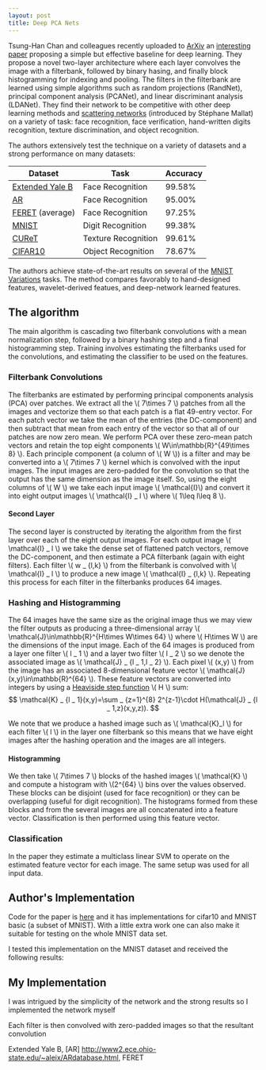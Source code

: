 ```yaml
---
layout: post
title: Deep PCA Nets
---
```


Tsung-Han Chan and colleagues recently uploaded to [ArXiv](arxiv.org) an [interesting paper](http://arxiv.org/abs/1404.3606) proposing a simple but effective baseline for deep learning.  They propose a novel two-layer architecture where
each layer convolves the image with a filterbank, followed by binary hasing, and finally block histogramming for indexing and pooling.  The filters in the filterbank are learned using simple algorithms such as random projections (RandNet),
principal component analysis (PCANet), and linear discriminant analysis (LDANet).  They find their network to be competitive with other deep learning methods
and [scattering networks](www.di.ens.fr/data/scattering) (introduced by Stéphane Mallat) on a variety of task: face recognition, face verification, hand-written digits recognition, texture discrimination, and object recognition.

The authors extensively test the technique on a variety of datasets and a strong performance on many datasets:

|Dataset   | Task  | Accuracy  |
|---|---|---|
| [Extended Yale B](http://vision.ucsd.edu/~leekc/ExtYaleDatabase/ExtYaleB.html)  | Face Recognition  | 99.58%  |
| [AR](http://www2.ece.ohio-state.edu/~aleix/ARdatabase.html) | Face Recognition  | 95.00%   |
| [FERET](http://www.itl.nist.gov/iad/humanid/feret/feret_master.html) (average)   | Face Recognition  | 97.25%  |
| [MNIST](http://yann.lecun.com/exdb/mnist/) | Digit Recognition  | 99.38% |
| [CUReT](http://www1.cs.columbia.edu/CAVE//exclude/curet/.index.html) | Texture Recognition |  99.61% |
| [CIFAR10](http://www.cs.toronto.edu/~kriz/cifar.html) | Object Recognition  | 78.67% |


The authors achieve state-of-the-art results on several of the [MNIST Variations](http://www.iro.umontreal.ca/~lisa/twiki/bin/view.cgi/Public/MnistVariations) tasks. The method compares favorably to hand-designed features, wavelet-derived featues, and deep-network learned features.

## The algorithm

The main algorithm is cascading two filterbank convolutions
with a mean normalization step,
 followed by 
a binary hashing step and a final histogramming step.  Training 
involves estimating the filterbanks used for the convolutions,
and estimating the classifier to be used on the features.

### Filterbank Convolutions

The filterbanks are estimated by performing principal components
analysis (PCA) over patches. We extract all the \\( 7\times 7 \\)
patches from all the images and vectorize them so that each patch
is a flat 49-entry vector.  For each patch vector we take the mean
of the entries (the DC-component) and then subtract that mean
from each entry of the vector so that all of our patches
are now zero mean.  We perform PCA over these zero-mean
patch vectors and retain
the top eight components \\( W\in\mathbb{R}^{49\times 8} \\). Each
principle component (a column of \\( W \\)) is a filter and may be
converted into a \\( 7\times 7 \\) kernel which is convolved with
the input images.  The input images are zero-padded for the
convolution so that the output has the same dimension as the 
image itself.  So, using the eight columns of \\( W \\)
we take each input image \\( \mathcal{I}\\) and convert it
into eight output images \\( \mathcal{I} _ l \\)  where \\( 1\leq l\leq 8 \\). 

#### Second Layer

The second layer is constructed by iterating the algorithm from
the first layer over each of the eight output images.  For each
output image \\( \mathcal{I} _ l \\) we take the dense set
of flattened patch vectors, remove the DC-component, and then
estimate a PCA filterbank (again with eight filters).  Each filter
\\( w _ {l,k} \\) from the filterbank is convolved with \\( \mathcal{I} _ l \\) to produce a new image \\( \mathcal{I} _ {l,k} \\).  Repeating
this process for each filter in the filterbanks produces 64
images.

### Hashing and Histogramming

The 64 images have the same size as the original image thus we 
may view the filter outputs as producing a three-dimensional
array \\( \mathcal{J}\in\mathbb{R}^{H\times W\times 64} \\)
where \\( H\times W \\) are the dimensions of the input image. Each
of the 64 images is produced from a layer one filter \\( l _ 1 \\)
and a layer two filter \\( l _ 2 \\) so we denote the associated
image as \\( \mathcal{J} _ {l _ 1,l _ 2} \\).  Each
pixel \\( (x,y) \\) from the image has an associated
8-dimensional feature vector \\( \mathcal{J}(x,y)\in\mathbb{R}^{64} \\).  These feature vectors are converted into integers by using a
[Heaviside step function](http://en.wikipedia.org/wiki/Heaviside_step_function) \\( H \\) sum:
$$ \mathcal{K} _ {l _ 1}(x,y)=\sum _ {z=1}^{8} 2^{z-1}\cdot H(\mathcal{J} _ {l _ 1,z}(x,y,z)).   $$

We note that we produce a hashed image such as \\( \mathcal{K}_l \\)
for each filter \\( l \\) in the layer one filterbank so this means
that we have eight images after the hashing operation and the images
are all integers.

#### Histogramming

We then take \\( 7\times 7 \\) blocks of the hashed images
\\( \mathcal{K} \\) and compute a histogram with \\(2^{64} \\)
bins over the values observed.  These blocks can be disjoint
(used for face recognition) or they can be overlapping (useful
for digit recognition).  The histograms formed from these blocks
and from the several images are all concatenated into a feature 
vector.  Classification is then performed using this feature
vector.

### Classification

In the paper they estimate a multiclass linear SVM to operate
on the estimated feature vector for each image.  The same
setup was used for all input data.

## Author's Implementation

Code for the paper is [here](http://mx.nthu.edu.tw/~tsunghan/download/PCANet_demo.zip)
and it has implementations for cifar10 and MNIST basic (a subset of MNIST).  With a little extra
work one can also make it suitable for testing on the whole MNIST data set.

I tested this implementation on the MNIST dataset and received the following results:


## My Implementation

I was intrigued by the simplicity of the network and the strong
results so I implemented the network myself

  Each
filter is then convolved with zero-padded images so that the 
resultant convolution




 Extended Yale B, [AR] http://www2.ece.ohio-state.edu/~aleix/ARdatabase.html, FERET


